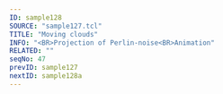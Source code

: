 ```yaml
---
ID: sample128
SOURCE: "sample127.tcl"
TITLE: "Moving clouds"
INFO: "<BR>Projection of Perlin-noise<BR>Animation"
RELATED: ""
seqNo: 47
prevID: sample127
nextID: sample128a
---
```

